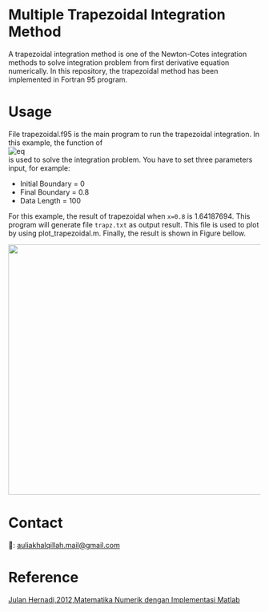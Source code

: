 # Multiple Trapezoidal Integration Method
A trapezoidal integration method is one of the Newton-Cotes integration methods to solve integration problem from first derivative equation numerically. In this repository, the trapezoidal method has been implemented in Fortran 95 program.
# Usage
File trapezoidal.f95 is the main program to run the trapezoidal integration. In this example, the function of<br>
![eq](https://i.upmath.me/svg/f(x)%3D0.2%2B25x-200x%5E2%2B675x%5E3-900x%5E4%2B400x%5E5)
<br>is used to solve the integration problem. You have to set three parameters input, for example:
  - Initial Boundary = 0
  - Final Boundary = 0.8
  - Data Length = 100
 
For this example, the result of trapezoidal when `x=0.8` is 1.64187694. This program will generate file `trapz.txt` as output result. This file is used to plot by using plot_trapezoidal.m. Finally, the result is shown in Figure bellow.

<img width=600 height=500 src="https://github.com/auliakhalqillah/Trapezoidal-Integration-Method/blob/master/trapezoidal_plot.png">

 # Contact
📧: auliakhalqillah.mail@gmail.com
 # Reference
[Julan Hernadi,2012,Matematika Numerik dengan Implementasi Matlab](http://andipublisher.com/produk-1012004497-matematika-numerik-dengan-implementasi-m.html)
